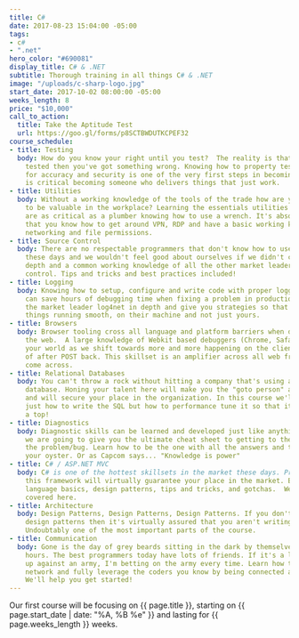```yaml
---
title: C#
date: 2017-08-23 15:04:00 -05:00
tags:
- c#
- ".net"
hero_color: "#690081"
display_title: C# & .NET
subtitle: Thorough training in all things C# & .NET
image: "/uploads/c-sharp-logo.jpg"
start_date: 2017-10-02 08:00:00 -05:00
weeks_length: 8
price: "$10,000"
call_to_action:
  title: Take the Aptitude Test
  url: https://goo.gl/forms/p8SCTBWDUTKCPEF32
course_schedule:
- title: Testing
  body: How do you know your right until you test?  The reality is that if you haven't
    tested then you've got something wrong. Knowing how to property test your code
    for accuracy and security is one of the very first steps in becoming a coder and
    is critical becoming someone who delivers things that just work.
- title: Utilities
  body: Without a working knowledge of the tools of the trade how are you expected
    to be valuable in the workplace? Learning the essentials utilities of the trade
    are as critical as a plumber knowing how to use a wrench. It's absolutely essential
    that you know how to get around VPN, RDP and have a basic working knowledge of
    networking and file permissions.
- title: Source Control
  body: There are no respectable programmers that don't know how to use source control
    these days and we wouldn't feel good about ourselves if we didn't cover Git in
    depth and a common working knowledge of all the other market leaders in source
    control. Tips and tricks and best practices included!
- title: Logging
  body: Knowing how to setup, configure and write code with proper logging conventions
    can save hours of debugging time when fixing a problem in production. We cover
    the market leader log4net in depth and give you strategies so that you can keep
    things running smooth, on their machine and not just yours.
- title: Browsers
  body: Browser tooling cross all language and platform barriers when developing for
    the web.  A large knowledge of Webkit based debuggers (Chrome, Safari) can change
    your world as we shift towards more and more happening on the client side instead
    of after POST back. This skillset is an amplifier across all web frameworks you
    come across.
- title: Relational Databases
  body: You can't throw a rock without hitting a company that's using a relational
    database. Honing your talent here will make you the "goto person" at any organization
    and will secure your place in the organization. In this course we'll learn not
    just how to write the SQL but how to performance tune it so that it spins like
    a top!
- title: Diagnostics
  body: Diagnostic skills can be learned and developed just like anything else and
    we are going to give you the ultimate cheat sheet to getting to the bottom of
    the problem/bug. Learn how to be the one with all the answers and the world is
    your oyster. Or as Capcom says... "Knowledge is power"
- title: C# / ASP.NET MVC
  body: C# is one of the hottest skillsets in the market these days. Proficiency in
    this framework will virtually guarantee your place in the market. End to end from
    language basics, design patterns, tips and tricks, and gotchas.  We have it all
    covered here.
- title: Architecture
  body: Design Patterns, Design Patterns, Design Patterns. If you don't know the common
    design patterns then it's virtually assured that you aren't writing testable code.
    Undoubtably one of the most important parts of the course.
- title: Communication
  body: Gone is the day of grey beards sitting in the dark by themselves coding for
    hours. The best programmers today have lots of friends. If it's a lone soldier
    up against an army, I'm betting on the army every time. Learn how to expand your
    network and fully leverage the coders you know by being connected and being engaged.
    We'll help you get started!
---
```


Our first course will be focusing on {{ page.title }},
starting on {{ page.start_date | date: "%A, %B %e" }}
and lasting for {{ page.weeks_length }} weeks.